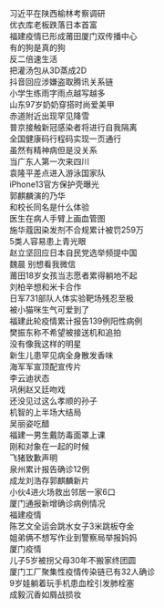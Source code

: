 习近平在陕西榆林考察调研  
优衣库老板跌落日本首富  
福建疫情已形成莆田厦门双传播中心  
有的狗是真的狗  
反二倍速生活  
把灌汤包从3D蒸成2D  
抖音回应涉嫌盗取腾讯关系链  
小学生练雨字雨点越写越多  
山东97岁奶奶穿搭时尚爱美甲  
赤道附近出现罕见降雪  
普京接触新冠感染者将进行自我隔离  
全国健康码行程码实现一页通行  
虽然有精神病但是没关系  
当广东人第一次来四川  
袁隆平差点进入游泳国家队  
iPhone13官方保护壳曝光  
郭麒麟演的乃华  
和校长同名是什么体验  
医生在病人手臂上画血管图  
施华蔻因染发剂不合规累计被罚259万  
5类人容易患上青光眼  
赵立坚回应日本自民党选举频提中国  
魏晨 别想看我微信  
莆田18岁女孩当志愿者累得躺地不起  
刘柏辛想和米卡合作  
日军731部队人体实验靶场残忍至极  
被小猫咪生气可爱到了  
福建此轮疫情累计报告139例阳性病例  
樊振东称不希望被接送机和追拍  
没有像我这样的明星  
新生儿患罕见病全身散发香味  
海军军宣顶配宣传片  
李云迪状态  
巩俐赵又廷吻戏  
还没见过这么孝顺的孙子  
机智的上半场大结局  
吴丽姿吃醋  
福建一男生戴防毒面罩上课  
刚和对象在一起的时候  
飞猪致歉声明  
泉州累计报告确诊12例  
成龙刘浩存郭麒麟新片  
小伙4进火场救出邻居一家6口  
厦门通报新增确诊病例情况  
福建疫情  
陈艺文全运会跳水女子3米跳板夺金  
姐弟俩不想写作业到警察局举报妈妈  
厦门疫情  
儿子5岁被拐父母30年不搬家终团圆  
厦门工厂聚集性疫情传染链已有32人确诊  
9岁娃躺着玩手机患血栓引发肺栓塞  
成毅沉香如屑战损妆  
